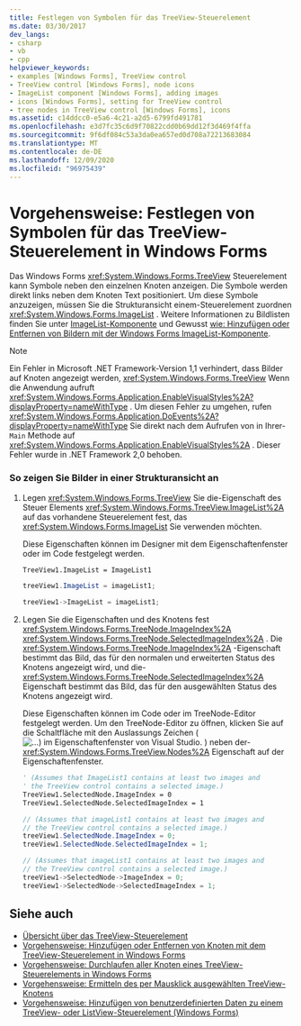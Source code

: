 ```yaml
---
title: Festlegen von Symbolen für das TreeView-Steuerelement
ms.date: 03/30/2017
dev_langs:
- csharp
- vb
- cpp
helpviewer_keywords:
- examples [Windows Forms], TreeView control
- TreeView control [Windows Forms], node icons
- ImageList component [Windows Forms], adding images
- icons [Windows Forms], setting for TreeView control
- tree nodes in TreeView control [Windows Forms], icons
ms.assetid: c14ddcc0-e5a6-4c21-a2d5-6799fd491781
ms.openlocfilehash: e3d7fc35c6d9f70822cdd0b69dd12f3d469f4ffa
ms.sourcegitcommit: 9f6df084c53a3da0ea657ed0d708a72213683084
ms.translationtype: MT
ms.contentlocale: de-DE
ms.lasthandoff: 12/09/2020
ms.locfileid: "96975439"
---
```

# <a name="how-to-set-icons-for-the-windows-forms-treeview-control"></a>Vorgehensweise: Festlegen von Symbolen für das TreeView-Steuerelement in Windows Forms
Das Windows Forms <xref:System.Windows.Forms.TreeView> Steuerelement kann Symbole neben den einzelnen Knoten anzeigen. Die Symbole werden direkt links neben dem Knoten Text positioniert. Um diese Symbole anzuzeigen, müssen Sie die Strukturansicht einem-Steuerelement zuordnen <xref:System.Windows.Forms.ImageList> . Weitere Informationen zu Bildlisten finden Sie unter [ImageList-Komponente](imagelist-component-windows-forms.md) und Gewusst [wie: Hinzufügen oder Entfernen von Bildern mit der Windows Forms ImageList-Komponente](how-to-add-or-remove-images-with-the-windows-forms-imagelist-component.md).  
  
> [!NOTE]
> Ein Fehler in Microsoft .NET Framework-Version 1,1 verhindert, dass Bilder auf Knoten angezeigt werden, <xref:System.Windows.Forms.TreeView> Wenn die Anwendung aufruft <xref:System.Windows.Forms.Application.EnableVisualStyles%2A?displayProperty=nameWithType> . Um diesen Fehler zu umgehen, rufen <xref:System.Windows.Forms.Application.DoEvents%2A?displayProperty=nameWithType> Sie direkt nach dem Aufrufen von in Ihrer- `Main` Methode auf <xref:System.Windows.Forms.Application.EnableVisualStyles%2A> . Dieser Fehler wurde in .NET Framework 2,0 behoben.  
  
### <a name="to-display-images-in-a-tree-view"></a>So zeigen Sie Bilder in einer Strukturansicht an  
  
1. Legen <xref:System.Windows.Forms.TreeView> Sie die-Eigenschaft des Steuer Elements <xref:System.Windows.Forms.TreeView.ImageList%2A> auf das vorhandene Steuerelement fest, das <xref:System.Windows.Forms.ImageList> Sie verwenden möchten.  
  
     Diese Eigenschaften können im Designer mit dem Eigenschaftenfenster oder im Code festgelegt werden.  
  
    ```vb  
    TreeView1.ImageList = ImageList1  
    ```  
  
    ```csharp  
    treeView1.ImageList = imageList1;  
    ```  
  
    ```cpp  
    treeView1->ImageList = imageList1;  
    ```  
  
2. Legen Sie die Eigenschaften und des Knotens fest <xref:System.Windows.Forms.TreeNode.ImageIndex%2A> <xref:System.Windows.Forms.TreeNode.SelectedImageIndex%2A> . Die <xref:System.Windows.Forms.TreeNode.ImageIndex%2A> -Eigenschaft bestimmt das Bild, das für den normalen und erweiterten Status des Knotens angezeigt wird, und die- <xref:System.Windows.Forms.TreeNode.SelectedImageIndex%2A> Eigenschaft bestimmt das Bild, das für den ausgewählten Status des Knotens angezeigt wird.  
  
     Diese Eigenschaften können im Code oder im TreeNode-Editor festgelegt werden. Um den TreeNode-Editor zu öffnen, klicken Sie auf die Schaltfläche mit den Auslassungs Zeichen ( ![ ...) im Eigenschaftenfenster von Visual Studio. ](./media/visual-studio-ellipsis-button.png) ) neben der- <xref:System.Windows.Forms.TreeView.Nodes%2A> Eigenschaft auf der Eigenschaftenfenster.  
  
    ```vb  
    ' (Assumes that ImageList1 contains at least two images and  
    ' the TreeView control contains a selected image.)  
    TreeView1.SelectedNode.ImageIndex = 0  
    TreeView1.SelectedNode.SelectedImageIndex = 1  
    ```  
  
    ```csharp  
    // (Assumes that imageList1 contains at least two images and  
    // the TreeView control contains a selected image.)  
    treeView1.SelectedNode.ImageIndex = 0;  
    treeView1.SelectedNode.SelectedImageIndex = 1;  
    ```  
  
    ```cpp  
    // (Assumes that imageList1 contains at least two images and  
    // the TreeView control contains a selected image.)  
    treeView1->SelectedNode->ImageIndex = 0;  
    treeView1->SelectedNode->SelectedImageIndex = 1;  
    ```  
  
## <a name="see-also"></a>Siehe auch

- [Übersicht über das TreeView-Steuerelement](treeview-control-overview-windows-forms.md)
- [Vorgehensweise: Hinzufügen oder Entfernen von Knoten mit dem TreeView-Steuerelement in Windows Forms](how-to-add-and-remove-nodes-with-the-windows-forms-treeview-control.md)
- [Vorgehensweise: Durchlaufen aller Knoten eines TreeView-Steuerelements in Windows Forms](how-to-iterate-through-all-nodes-of-a-windows-forms-treeview-control.md)
- [Vorgehensweise: Ermitteln des per Mausklick ausgewählten TreeView-Knotens](how-to-determine-which-treeview-node-was-clicked-windows-forms.md)
- [Vorgehensweise: Hinzufügen von benutzerdefinierten Daten zu einem TreeView- oder ListView-Steuerelement (Windows Forms)](add-custom-information-to-a-treeview-or-listview-control-wf.md)
